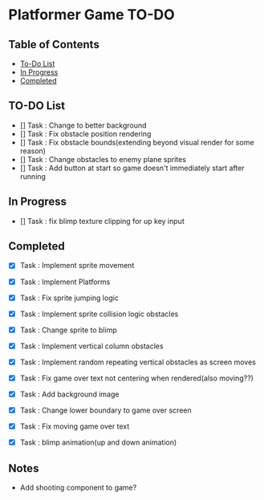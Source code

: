 # Platformer Game TO-DO


## Table of Contents
- [To-Do List](#to-do-list)
- [In Progress](#in-progress)
- [Completed](#completed)

## TO-DO List
- [] Task : Change to better background
- [] Task : Fix obstacle position rendering
- [] Task : Fix obstacle bounds(extending beyond visual render for some reason)
- [] Task : Change obstacles to enemy plane sprites
- [] Task : Add button at start so game doesn't immediately start after running

## In Progress
- [] Task : fix blimp texture clipping for up key input

## Completed
- [x] Task : Implement sprite movement
- [x] Task : Implement Platforms
- [x] Task : Fix sprite jumping logic
- [x] Task : Implement sprite collision logic obstacles
- [x] Task : Change sprite to blimp
- [x] Task : Implement vertical column obstacles
- [x] Task : Implement random repeating vertical obstacles as screen moves
- [x] Task : Fix game over text not centering when rendered(also moving??)
- [x] Task : Add background image
- [x] Task : Change lower boundary to game over screen
- [x] Task : Fix moving game over text
- [x] Task : blimp animation(up and down animation)



## Notes
- Add shooting component to game?
